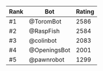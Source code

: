 Rank|Bot|Rating
---|---|---
#1|@ToromBot|2586
#2|@RaspFish|2584
#3|@colinbot|2083
#4|@OpeningsBot|2001
#5|@pawnrobot|1299
